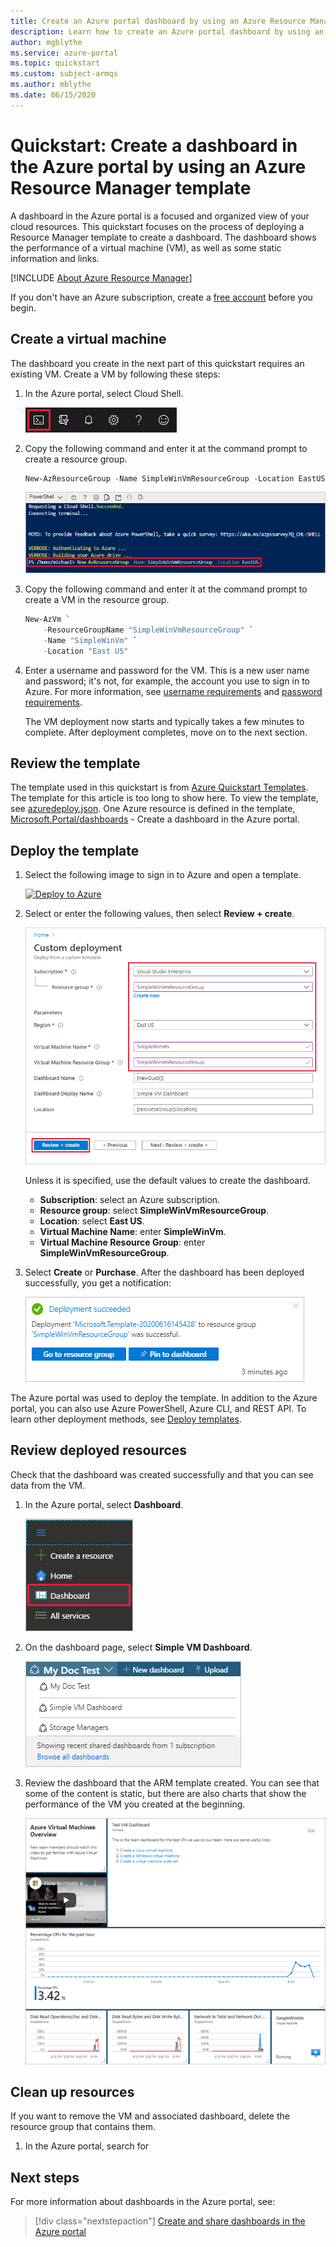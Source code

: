 ```yaml
---
title: Create an Azure portal dashboard by using an Azure Resource Manager template
description: Learn how to create an Azure portal dashboard by using an Azure Resource Manager template.
author: mgblythe
ms.service: azure-portal
ms.topic: quickstart
ms.custom: subject-armqs
ms.author: mblythe
ms.date: 06/15/2020
---
```


# Quickstart: Create a dashboard in the Azure portal by using an Azure Resource Manager template

A dashboard in the Azure portal is a focused and organized view of your cloud resources. This quickstart focuses on the process of deploying a Resource Manager template to create a dashboard. The dashboard shows the performance of a virtual machine (VM), as well as some static information and links.

[!INCLUDE [About Azure Resource Manager](../../includes/resource-manager-quickstart-introduction.md)]

If you don't have an Azure subscription, create a [free account](https://azure.microsoft.com/free/?WT.mc_id=A261C142F) before you begin.

## Create a virtual machine

The dashboard you create in the next part of this quickstart requires an existing VM. Create a VM by following these steps:

1. In the Azure portal, select Cloud Shell.

    ![Select Cloud shell from the Azure portal ribbon](media/quick-create-template/cloud-shell.png)

1. Copy the following command and enter it at the command prompt to create a resource group.

    ```powershell
    New-AzResourceGroup -Name SimpleWinVmResourceGroup -Location EastUS
    ```

    ![Copy a command into the command prompt](media/quick-create-template/command-prompt.png)

1. Copy the following command and enter it at the command prompt to create a VM in the resource group.

    ```powershell
    New-AzVm `
        -ResourceGroupName "SimpleWinVmResourceGroup" `
        -Name "SimpleWinVm" `
        -Location "East US" 
    ```

1. Enter a username and password for the VM. This is a new user name and password; it's not, for example, the account you use to sign in to Azure. For more information, see [username requirements](../articles/virtual-machines/windows/faq#what-are-the-username-requirements-when-creating-a-vm) and [password requirements](../articles/virtual-machines/windows/faq#what-are-the-password-requirements-when-creating-a-vm).

    The VM deployment now starts and typically takes a few minutes to complete. After deployment completes, move on to the next section.

## Review the template

The template used in this quickstart is from [Azure Quickstart Templates](https://azure.microsoft.com/resources/templates/101-key-vault-create/). The template for this article is too long to show here. To view the template, see [azuredeploy.json](https://raw.githubusercontent.com/Azure/azure-quickstart-templates/master/101-key-vault-create/azuredeploy.json). One Azure resource is defined in the template, [Microsoft.Portal/dashboards](/azure/templates/microsoft.portal/dashboards) - Create a dashboard in the Azure portal.

## Deploy the template

1. Select the following image to sign in to Azure and open a template.

    [![Deploy to Azure](../media/template-deployments/deploy-to-azure.svg)](https://portal.azure.com/#create/Microsoft.Template/uri/https%3A%2F%2Fraw.githubusercontent.com%2FAzure%2Fazure-quickstart-templates%2Fmaster%2F101-key-vault-create%2Fazuredeploy.json)

1. Select or enter the following values, then select **Review + create**.

    ![Resource Manager template, create dashboard, deploy portal](media/quick-create-template/create-dashboard-using-template-portal.png)

    Unless it is specified, use the default values to create the dashboard.

    * **Subscription**: select an Azure subscription.
    * **Resource group**: select **SimpleWinVmResourceGroup**.
    * **Location**: select **East US**.
    * **Virtual Machine Name**: enter **SimpleWinVm**.
    * **Virtual Machine Resource Group**: enter **SimpleWinVmResourceGroup**.

1. Select **Create** or **Purchase**. After the dashboard has been deployed successfully, you get a notification:

    ![Resource Manager template, create dashboard, deploy portal notification](media/quick-create-template/resource-manager-template-portal-deployment-notification.png)

The Azure portal was used to deploy the template. In addition to the Azure portal, you can also use Azure PowerShell, Azure CLI, and REST API. To learn other deployment methods, see [Deploy templates](../azure-resource-manager/templates/deploy-powershell.md).

## Review deployed resources

Check that the dashboard was created successfully and that you can see data from the VM.

1. In the Azure portal, select **Dashboard**.

    ![Azure portal navigation to dashboard](media/quick-create-template/navigate-to-dashboards.png)

1. On the dashboard page, select **Simple VM Dashboard**.

    ![Navigate to Simple VM Dashboard](media/quick-create-template/select-simple-vm-dashboard.png)

1. Review the dashboard that the ARM template created. You can see that some of the content is static, but there are also charts that show the performance of the VM you created at the beginning.

    ![Review Simple VM Dashboard](media/quick-create-template/review-simple-vm-dashboard.png)

## Clean up resources

If you want to remove the VM and associated dashboard, delete the resource group that contains them.

1. In the Azure portal, search for 



## Next steps

For more information about dashboards in the Azure portal, see:

> [!div class="nextstepaction"]
> [Create and share dashboards in the Azure portal](azure-portal-dashboards.md)